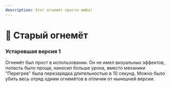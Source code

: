 ```yaml
---
description: Этот огнемёт просто имба!
---
```


# 🧯 Старый огнемёт

### Устаревшая версия 1 <a href="#ustarevshaya-versiya-1" id="ustarevshaya-versiya-1"></a>

Огнемёт был прост в использовании. Он не имел визуальных эффектов, попасть было проще, наносил больше урона, вместо механики "Перегрев" была перезарядка длительностью в 10 секунд. Можно было убить весь отряд одним огнемётов в отличии от нынешней версии.
